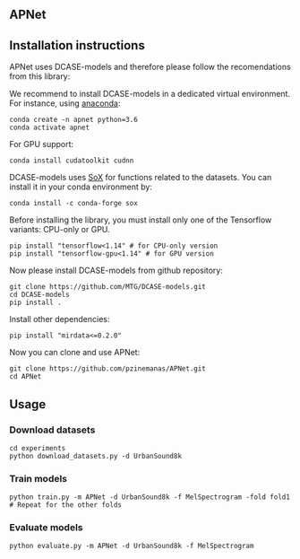 ## APNet

## Installation instructions
APNet uses DCASE-models and therefore please follow the recomendations from this library: 

We recommend to install DCASE-models in a dedicated virtual environment. For instance, using [anaconda](https://www.anaconda.com/):
```
conda create -n apnet python=3.6
conda activate apnet
```
For GPU support:
```
conda install cudatoolkit cudnn
```
DCASE-models uses [SoX](http://sox.sourceforge.net/) for functions related to the datasets. You can install it in your conda environment by:
```
conda install -c conda-forge sox
```
Before installing the library, you must install only one of the Tensorflow variants: CPU-only or GPU.
``` 
pip install "tensorflow<1.14" # for CPU-only version
pip install "tensorflow-gpu<1.14" # for GPU version
```

Now please install DCASE-models from github repository:
``` 
git clone https://github.com/MTG/DCASE-models.git
cd DCASE-models
pip install .
```

Install other dependencies:
``` 
pip install "mirdata<=0.2.0"
``` 

Now you can clone and use APNet:
``` 
git clone https://github.com/pzinemanas/APNet.git
cd APNet
```

## Usage

### Download datasets
``` 
cd experiments
python download_datasets.py -d UrbanSound8k

```
### Train models
``` 
python train.py -m APNet -d UrbanSound8k -f MelSpectrogram -fold fold1
# Repeat for the other folds
``` 

### Evaluate models
``` 
python evaluate.py -m APNet -d UrbanSound8k -f MelSpectrogram
``` 
